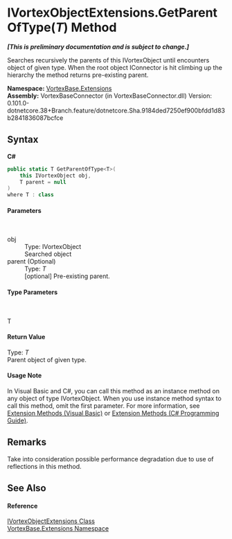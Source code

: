 # IVortexObjectExtensions.GetParentOfType(*T*) Method 
 _**\[This is preliminary documentation and is subject to change.\]**_

Searches recursively the parents of this IVortexObject until encounters object of given type. When the root object IConnector is hit climbing up the hierarchy the method returns pre-existing parent.

**Namespace:**&nbsp;<a href="N_VortexBase_Extensions.md">VortexBase.Extensions</a><br />**Assembly:**&nbsp;VortexBaseConnector (in VortexBaseConnector.dll) Version: 0.101.0-dotnetcore.38+Branch.feature/dotnetcore.Sha.9184ded7250ef900bfdd1d83b2841836087bcfce

## Syntax

**C#**<br />
``` C#
public static T GetParentOfType<T>(
	this IVortexObject obj,
	T parent = null
)
where T : class

```


#### Parameters
&nbsp;<dl><dt>obj</dt><dd>Type: IVortexObject<br />Searched object</dd><dt>parent (Optional)</dt><dd>Type: *T*<br />[optional] Pre-existing parent.</dd></dl>

#### Type Parameters
&nbsp;<dl><dt>T</dt><dd /></dl>

#### Return Value
Type: *T*<br />Parent object of given type.

#### Usage Note
In Visual Basic and C#, you can call this method as an instance method on any object of type IVortexObject. When you use instance method syntax to call this method, omit the first parameter. For more information, see <a href="https://docs.microsoft.com/dotnet/visual-basic/programming-guide/language-features/procedures/extension-methods">Extension Methods (Visual Basic)</a> or <a href="https://docs.microsoft.com/dotnet/csharp/programming-guide/classes-and-structs/extension-methods">Extension Methods (C# Programming Guide)</a>.

## Remarks
Take into consideration possible performance degradation due to use of reflections in this method.

## See Also


#### Reference
<a href="T_VortexBase_Extensions_IVortexObjectExtensions.md">IVortexObjectExtensions Class</a><br /><a href="N_VortexBase_Extensions.md">VortexBase.Extensions Namespace</a><br />